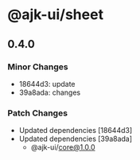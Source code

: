 # @ajk-ui/sheet

## 0.4.0

### Minor Changes

- 18644d3: update
- 39a8ada: changes

### Patch Changes

- Updated dependencies [18644d3]
- Updated dependencies [39a8ada]
  - @ajk-ui/core@1.0.0
